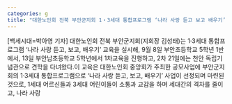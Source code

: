```yaml
---
categories: g
title: "대한노인회 전북 부안군지회 1・3세대 통합프로그램 ‘나라 사랑 듣고 보고 배우기’ 교육 성료"
---
```

[백세시대=박아영 기자] 대한노인회 전북 부안군지회(지회장 김성태)는 1·3세대 통합프로그램 ‘나라 사랑 듣고, 보고, 배우기’ 교육을 실시해, 9월 8일 부안초등학교 5학년 1반에서, 13일 부안남초등학교 5학년에서 1차교육을 진행하고, 2차 21일에는 천안 독립기념관으로 견학을 다녀왔다.이 교육은 대한노인회 중앙회가 주최한 공모사업에 부안군지회의 1·3세대 통합프로그램으로 ‘나라 사랑 듣고, 보고, 배우기’ 사업이 선정되며 마련된 것으로, 1세대 어르신들과 3세대 어린이들이 소통과 교감을 하며 세대간의 격차를 줄이고, 나라 사랑